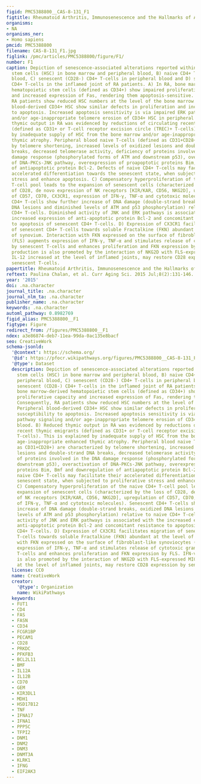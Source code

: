 ```yaml
---
figid: PMC5388800__CAS-8-131_F1
figtitle: Rheumatoid Arthritis, Immunosenescence and the Hallmarks of Aging
organisms:
- NA
organisms_ner:
- Homo sapiens
pmcid: PMC5388800
filename: CAS-8-131_F1.jpg
figlink: /pmc/articles/PMC5388800/figure/F1/
number: F1
caption: Depiction of senescence-associated alterations reported within A) hematopoietic
  stem cells (HSC) in bone marrow and peripheral blood, B) naive CD4+ T-cells in peripheral
  blood, C) senescent (CD28-) CD4+ T-cells in peripheral blood and D) senescent (CD28-)
  CD4+ T-cells in the inflamed joint of RA patients. A) In RA, bone marrow-derived
  hematopoietic stem cells (defined as CD34+) show impaired proliferative capacity
  and increased expression of Fas, rendering them apoptosis-sensitive. Consequently,
  RA patients show reduced HSC numbers at the level of the bone marrow. Peripheral
  blood-derived CD34+ HSC show similar defects in proliferation and increased susceptibility
  to apoptosis. Increased apoptosis sensitivity is via impaired ERK pathway signaling
  and/or age-inappropriate telomere erosion of CD34+ HSC in peripheral blood. B) Reduced
  thymic output in RA was evidenced by reductions of circulating recent thymic emigrants
  (defined as CD31+ or T-cell receptor excision circle (TREC)+ T-cells). This is explained
  by inadequate supply of HSC from the bone marrow and/or age-inappropriate enhanced
  thymic atrophy. Peripheral blood naive T-cells (defined as CD31+CD28+) are characterized
  by telomere shortening, increased levels of oxidized lesions and double-strand DNA
  breaks, decreased telomerase activity, deficiency of proteins involved in the DNA
  damage response (phosphorylated forms of ATM and downstream p53), overactivation
  of DNA-PKCs-JNK pathway, overexpression of proapoptotic proteins Bim, Bmf and downregulation
  of antiapoptotic protein Bcl-2. Defects of naive CD4+ T-cells may facilitate their
  accelerated differentiation towards the senescent state, when subjected to proliferative
  stress and enhance apoptosis. C) Compensatory hyperproliferation of the naive CD4+
  T-cell pool leads to the expansion of senescent cells (characterized by the loss
  of CD28, de novo expression of NK receptors [KIR/KAR, CD56, NKG2D], upregulation
  of CD57, CD70, CX3CR1, expression of IFN-γ, TNF-α and cytotoxic molecules). Senescent
  CD4+ T-cells show further increase of DNA damage (double-strand breaks, oxidized
  DNA lesions and diminished levels of ATM and p53 phosphorylation) relative to naive
  CD4+ T-cells. Diminished activity of JNK and ERK pathways is associated with the
  increased expression of anti-apoptotic protein Bcl-2 and concomitant resistance
  to apoptosis of senescent CD4+ T-cells. D) Expression of CX3CR1 facilitates migration
  of senescent CD4+ T-cells towards soluble Fractalkine (FKN) abundant at the level
  of synovium. Interaction with FKN expressed on the surface of fibroblast-like synoviocytes
  (FLS) augments expression of IFN-γ, TNF-α and stimulates release of cytotoxic granules
  by senescent T-cells and enhances proliferation and FKN expression by FLS. IFN-γ
  production is also promoted by the interaction of NKG2D with FLS-expressed MIC.
  IL-12 increased at the level of inflamed joints, may restore CD28 expression by
  senescent T-cells.
papertitle: Rheumatoid Arthritis, Immunosenescence and the Hallmarks of Aging.
reftext: Paulina Chalan, et al. Curr Aging Sci. 2015 Jul;8(2):131-146.
year: '2015'
doi: .na.character
journal_title: .na.character
journal_nlm_ta: .na.character
publisher_name: .na.character
keywords: .na.character
automl_pathway: 0.8982769
figid_alias: PMC5388800__F1
figtype: Figure
redirect_from: /figures/PMC5388800__F1
ndex: a3e86874-deb7-11ea-99da-0ac135e8bacf
seo: CreativeWork
schema-jsonld:
  '@context': https://schema.org/
  '@id': https://pfocr.wikipathways.org/figures/PMC5388800__CAS-8-131_F1.html
  '@type': Dataset
  description: Depiction of senescence-associated alterations reported within A) hematopoietic
    stem cells (HSC) in bone marrow and peripheral blood, B) naive CD4+ T-cells in
    peripheral blood, C) senescent (CD28-) CD4+ T-cells in peripheral blood and D)
    senescent (CD28-) CD4+ T-cells in the inflamed joint of RA patients. A) In RA,
    bone marrow-derived hematopoietic stem cells (defined as CD34+) show impaired
    proliferative capacity and increased expression of Fas, rendering them apoptosis-sensitive.
    Consequently, RA patients show reduced HSC numbers at the level of the bone marrow.
    Peripheral blood-derived CD34+ HSC show similar defects in proliferation and increased
    susceptibility to apoptosis. Increased apoptosis sensitivity is via impaired ERK
    pathway signaling and/or age-inappropriate telomere erosion of CD34+ HSC in peripheral
    blood. B) Reduced thymic output in RA was evidenced by reductions of circulating
    recent thymic emigrants (defined as CD31+ or T-cell receptor excision circle (TREC)+
    T-cells). This is explained by inadequate supply of HSC from the bone marrow and/or
    age-inappropriate enhanced thymic atrophy. Peripheral blood naive T-cells (defined
    as CD31+CD28+) are characterized by telomere shortening, increased levels of oxidized
    lesions and double-strand DNA breaks, decreased telomerase activity, deficiency
    of proteins involved in the DNA damage response (phosphorylated forms of ATM and
    downstream p53), overactivation of DNA-PKCs-JNK pathway, overexpression of proapoptotic
    proteins Bim, Bmf and downregulation of antiapoptotic protein Bcl-2. Defects of
    naive CD4+ T-cells may facilitate their accelerated differentiation towards the
    senescent state, when subjected to proliferative stress and enhance apoptosis.
    C) Compensatory hyperproliferation of the naive CD4+ T-cell pool leads to the
    expansion of senescent cells (characterized by the loss of CD28, de novo expression
    of NK receptors [KIR/KAR, CD56, NKG2D], upregulation of CD57, CD70, CX3CR1, expression
    of IFN-γ, TNF-α and cytotoxic molecules). Senescent CD4+ T-cells show further
    increase of DNA damage (double-strand breaks, oxidized DNA lesions and diminished
    levels of ATM and p53 phosphorylation) relative to naive CD4+ T-cells. Diminished
    activity of JNK and ERK pathways is associated with the increased expression of
    anti-apoptotic protein Bcl-2 and concomitant resistance to apoptosis of senescent
    CD4+ T-cells. D) Expression of CX3CR1 facilitates migration of senescent CD4+
    T-cells towards soluble Fractalkine (FKN) abundant at the level of synovium. Interaction
    with FKN expressed on the surface of fibroblast-like synoviocytes (FLS) augments
    expression of IFN-γ, TNF-α and stimulates release of cytotoxic granules by senescent
    T-cells and enhances proliferation and FKN expression by FLS. IFN-γ production
    is also promoted by the interaction of NKG2D with FLS-expressed MIC. IL-12 increased
    at the level of inflamed joints, may restore CD28 expression by senescent T-cells.
  license: CC0
  name: CreativeWork
  creator:
    '@type': Organization
    name: WikiPathways
  keywords:
  - FUT1
  - CD4
  - FAS
  - FASN
  - CD34
  - FCGR1BP
  - PECAM1
  - CD28
  - PRKDC
  - PFKFB3
  - BCL2L11
  - BMF
  - IL12A
  - IL12B
  - CD70
  - GEM
  - KIR3DL1
  - MDH1
  - HSD17B12
  - TNF
  - IFNA17
  - IFNA1
  - PPP5C
  - TFPI2
  - DNM1
  - DNM2
  - DNM3
  - DNMT3A
  - KLRK1
  - IFNG
  - EIF2AK3
---
```


